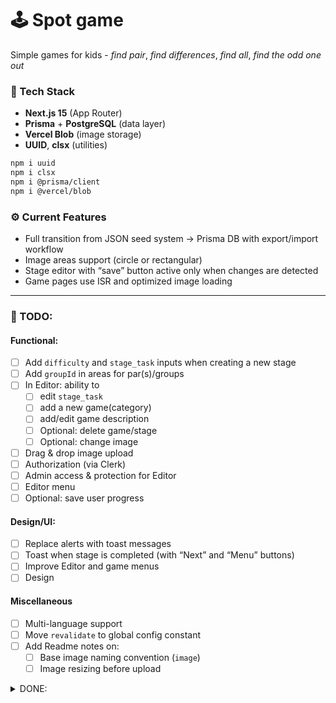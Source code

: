 # 🕹️ Spot game

Simple games for kids - _find pair_, _find differences_, _find all_, _find the odd one out_

### 🧩 Tech Stack

- **Next.js 15** (App Router)
- **Prisma** + **PostgreSQL** (data layer)
- **Vercel Blob** (image storage)
- **UUID**, **clsx** (utilities)

```bash
npm i uuid
npm i clsx
npm i @prisma/client
npm i @vercel/blob
```

### ⚙️ Current Features

- Full transition from JSON seed system → Prisma DB with export/import workflow
- Image areas support (circle or rectangular)
- Stage editor with “save” button active only when changes are detected
- Game pages use ISR and optimized image loading

---

### 🚧 TODO:

#### Functional:

- [ ] Add `difficulty` and `stage_task` inputs when creating a new stage
- [ ] Add `groupId` in areas for par(s)/groups
- [ ] In Editor: ability to
  - [ ] edit `stage_task`
  - [ ] add a new game(category)
  - [ ] add/edit game description
  - [ ] Optional: delete game/stage
  - [ ] Optional: change image
- [ ] Drag & drop image upload
- [ ] Authorization (via Clerk)
- [ ] Admin access & protection for Editor
- [ ] Editor menu
- [ ] Optional: save user progress

#### Design/UI:

- [ ] Replace alerts with toast messages
- [ ] Toast when stage is completed (with “Next” and “Menu” buttons)
- [ ] Improve Editor and game menus
- [ ] Design

#### Miscellaneous

- [ ] Multi-language support
- [ ] Move `revalidate` to global config constant
- [ ] Add Readme notes on:
  - [ ] Base image naming convention (`image`)
  - [ ] Image resizing before upload

<details>
<summary>DONE:</summary>

- [x] Switch from .json to DB (~~? mongoDB~~ PostreSQL+Vercel Blob)
- [x] Add export/import scripts for Prisma data backups
- [x] Implement circle and rectangular click areas
- [x] Save button activates only when unsaved changes exist

</details>
